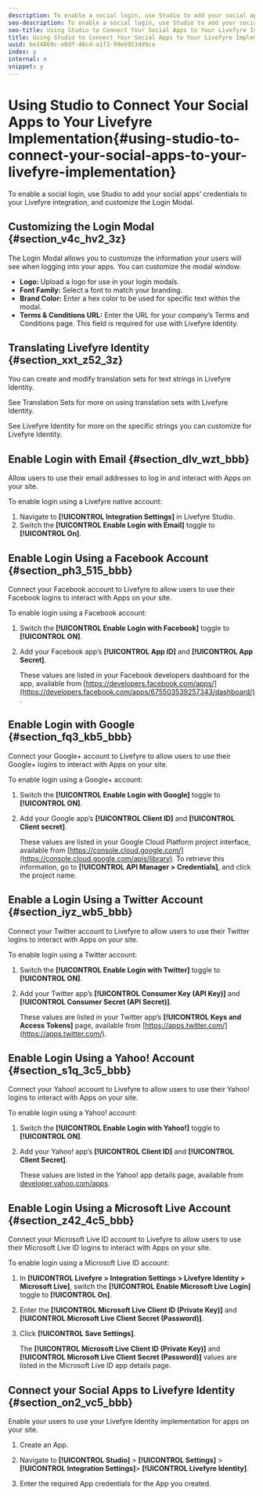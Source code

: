 ```yaml
---
description: To enable a social login, use Studio to add your social apps’ credentials to your Livefyre integration, and customize the Login Modal.
seo-description: To enable a social login, use Studio to add your social apps’ credentials to your Livefyre integration, and customize the Login Modal.
seo-title: Using Studio to Connect Your Social Apps to Your Livefyre Implementation
title: Using Studio to Connect Your Social Apps to Your Livefyre Implementation
uuid: be14869c-e0df-48cd-a1f3-99eb953dd9ce
index: y
internal: n
snippet: y
---
```


# Using Studio to Connect Your Social Apps to Your Livefyre Implementation{#using-studio-to-connect-your-social-apps-to-your-livefyre-implementation}

To enable a social login, use Studio to add your social apps’ credentials to your Livefyre integration, and customize the Login Modal.

## Customizing the Login Modal {#section_v4c_hv2_3z}

The Login Modal allows you to customize the information your users will see when logging into your apps. You can customize the modal window.

* **Logo:** Upload a logo for use in your login modals.
* **Font Family:** Select a font to match your branding.
* **Brand Color:** Enter a hex color to be used for specific text within the modal.
* **Terms & Conditions URL:** Enter the URL for your company’s Terms and Conditions page. This field is required for use with Livefyre Identity.

## Translating Livefyre Identity {#section_xxt_z52_3z}

You can create and modify translation sets for text strings in Livefyre Identity.

See Translation Sets for more on using translation sets with Livefyre Identity.

See Livefyre Identity for more on the specific strings you can customize for Livefyre Identity.

## Enable Login with Email {#section_dlv_wzt_bbb}

Allow users to use their email addresses to log in and interact with Apps on your site.

To enable login using a Livefyre native account:

1. Navigate to **[!UICONTROL Integration Settings]** in Livefyre Studio.
1. Switch the **[!UICONTROL Enable Login with Email]** toggle to **[!UICONTROL On]**.

## Enable Login Using a Facebook Account {#section_ph3_515_bbb}

Connect your Facebook account to Livefyre to allow users to use their Facebook logins to interact with Apps on your site.

To enable login using a Facebook account:

1. Switch the **[!UICONTROL Enable Login with Facebook]** toggle to **[!UICONTROL ON]**.

1. Add your Facebook app’s **[!UICONTROL App ID]** and **[!UICONTROL App Secret]**.

   These values are listed in your Facebook developers dashboard for the app, available from [https://developers.facebook.com/apps/](https://developers.facebook.com/apps/675503539257343/dashboard/).

## Enable Login with Google {#section_fq3_kb5_bbb}

Connect your Google+ account to Livefyre to allow users to use their Google+ logins to interact with Apps on your site.

To enable login using a Google+ account:

1. Switch the **[!UICONTROL Enable Login with Google]** toggle to **[!UICONTROL ON]**.

1. Add your Google app’s **[!UICONTROL Client ID]** and **[!UICONTROL Client secret]**.

   These values are listed in your Google Cloud Platform project interface, available from [https://console.cloud.google.com/](https://console.cloud.google.com/apis/library). To retrieve this information, go to **[!UICONTROL API Manager > Credentials]**, and click the project name.

## Enable a Login Using a Twitter Account {#section_iyz_wb5_bbb}

Connect your Twitter account to Livefyre to allow users to use their Twitter logins to interact with Apps on your site.

To enable login using a Twitter account:

1. Switch the **[!UICONTROL Enable Login with Twitter]** toggle to **[!UICONTROL ON]**.

1. Add your Twitter app’s **[!UICONTROL Consumer Key (API Key)]** and **[!UICONTROL Consumer Secret (API Secret)]**.

   These values are listed in your Twitter app’s **[!UICONTROL Keys and Access Tokens]** page, available from [https://apps.twitter.com/](https://apps.twitter.com/).

## Enable Login Using a Yahoo! Account {#section_s1q_3c5_bbb}

Connect your Yahoo! account to Livefyre to allow users to use their Yahoo! logins to interact with Apps on your site.

To enable login using a Yahoo! account:

1. Switch the **[!UICONTROL Enable Login with Yahoo!]** toggle to **[!UICONTROL ON]**.

1. Add your Yahoo! app’s **[!UICONTROL Client ID]** and **[!UICONTROL Client Secret]**.

   These values are listed in the Yahoo! app details page, available from [developer.yahoo.com/apps](https://developer.yahoo.com/apps).

## Enable Login Using a Microsoft Live Account {#section_z42_4c5_bbb}

Connect your Microsoft Live ID account to Livefyre to allow users to use their Microsoft Live ID logins to interact with Apps on your site.

To enable login using a Microsoft Live ID account:

1. In **[!UICONTROL Livefyre > Integration Settings > Livefyre Identity > Microsoft Live]**, switch the **[!UICONTROL Enable Microsoft Live Login]** toggle to **[!UICONTROL On]**.

1. Enter the **[!UICONTROL Microsoft Live Client ID (Private Key)]** and **[!UICONTROL Microsoft Live Client Secret (Password)]**. 

1. Click **[!UICONTROL Save Settings]**.

   The **[!UICONTROL Microsoft Live Client ID (Private Key)]** and **[!UICONTROL Microsoft Live Client Secret (Password)]** values are listed in the Microsoft Live ID app details page.

## Connect your Social Apps to Livefyre Identity {#section_on2_vc5_bbb}

Enable your users to use your Livefyre Identity implementation for apps on your site.

1. Create an App.
1. Navigate to **[!UICONTROL Studio]** > **[!UICONTROL Settings]** > **[!UICONTROL Integration Settings]**> **[!UICONTROL Livefyre Identity]**.

1. Enter the required App credentials for the App you created.
